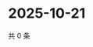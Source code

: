 # 2025-10-21

共 0 条

<!-- BEGIN ZHIHUVIDEO -->
<!-- 最后更新时间 Tue Oct 21 2025 12:13:46 GMT+0800 (China Standard Time) -->

<!-- END ZHIHUVIDEO -->
